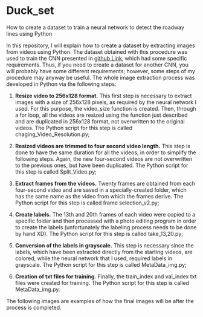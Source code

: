 # Duck_set
How to create a dataset to train a neural network to detect the roadway lines using Python

In this repository, I will explain how to create a dataset by extracting images from videos using Python. The dataset obtained with this procedure was used to train the CNN presented in [github Link](https://github.com/Sigma117/Robust-Lane-Detection), which had some specific requirements. Thus, if you need to create a dataset for another CNN, you will probably have some different requirements; however, some steps of my procedure may anyway be useful. 
The whole image extraction process was developed in Python via the following steps: 

1) **Resize video to 256x128 format.** This first step is necessary to extract images with a size of 256x128 pixels, as required by the neural network I  used. For this purpose, the video_size function is created. Then, through a for loop, all the videos are resized using the function just described and are duplicated in 256x128 format, not overwritten to the original videos. The Python script for this step is called chaging_Video_Resolution.py;

2) **Resized videos are trimmed to four second video length.** This step is done to have the same duration for all the videos, in order to simplify the following steps. Again, the new four-second videos are not overwritten to the previous ones, but have been duplicated. The Python script for this step is called Split_Video.py;

3) **Extract frames from the videos.** Twenty frames are obtained from each four-second video and are saved in a specially-created folder, which has the same name as the video from which the frames derive. The Python script for this step is called frame selection_v2.py;

4) **Create labels.** The 13th and 20th frames of each video were copied to a specific folder and then processed with a photo editing program in order to create the labels (unfortunately the labeling process needs to be done by hand XD). The Python script for this step is called take_13,20.py;

5) **Conversion of the labels in grayscale.** This step is necessary since the labels, which have been extracted directly from the starting videos, are colored, while the neural network that I used, required labels in grayscale. The Python script for this step is called MetaData_img.py;

6) **Creation of txt files for training.** Finally, the train_index and val_index txt files were created for training. The Python script for this step is called MetaData_img.py.

The following images are examples of how the final images will be after the process is completed. 
